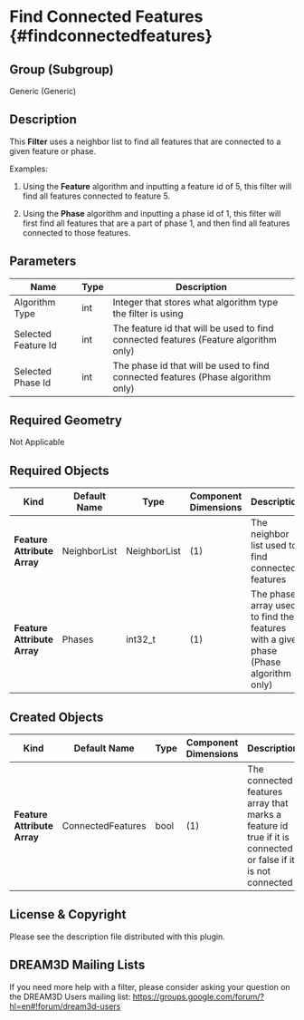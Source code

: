 Find Connected Features {#findconnectedfeatures}
=============

## Group (Subgroup) ##
Generic (Generic)

## Description ##
This **Filter** uses a neighbor list to find all features that are connected to a given feature or phase.

Examples:
1.  Using the **Feature** algorithm and inputting a feature id of 5, this filter will find all features connected to feature 5.

2.  Using the **Phase** algorithm and inputting a phase id of 1, this filter will first find all features that are a part of phase 1, and then find all features connected to those features.

## Parameters ##
| Name | Type | Description |
|------|------|------|
| Algorithm Type | int | Integer that stores what algorithm type the filter is using |
| Selected Feature Id | int | The feature id that will be used to find connected features (Feature algorithm only) |
| Selected Phase Id | int | The phase id that will be used to find connected features (Phase algorithm only) |

## Required Geometry ##
Not Applicable

## Required Objects ##
| Kind | Default Name | Type | Component Dimensions | Description |
|------|--------------|-------------|---------|-----|
| **Feature Attribute Array** | NeighborList | NeighborList | (1) | The neighbor list used to find connected features |
| **Feature Attribute Array** | Phases | int32_t | (1) | The phases array used to find the features with a given phase (Phase algorithm only) |

## Created Objects ##
| Kind | Default Name | Type | Component Dimensions | Description |
|------|--------------|-------------|---------|-----|
| **Feature Attribute Array** | ConnectedFeatures | bool | (1) | The connected features array that marks a feature id true if it is connected or false if it is not connected |

## License & Copyright ##

Please see the description file distributed with this plugin.

## DREAM3D Mailing Lists ##

If you need more help with a filter, please consider asking your question on the DREAM3D Users mailing list:
https://groups.google.com/forum/?hl=en#!forum/dream3d-users